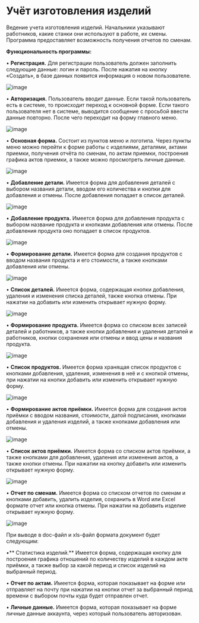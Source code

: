# Учёт изготовления изделий
Ведение учета изготовления изделий. Начальники указывают работников, какие станки они используют в работе, их смены. Программа предоставляет возможность получения отчетов по сменам.

**Функциональность программы:**

•	**Регистрация.** Для регистрации пользователь должен заполнить следующие данные: логин и пароль. 
После нажатия на кнопку «Создать», в базе данных появится информация о новом пользователе.

 ![image](https://github.com/a-shdv/gotowork-factory-desktop/assets/54847558/f4e52dd3-99c7-46eb-abde-8cfb0fb11675)

•	**Авторизация.** Пользователь вводит данные. Если такой пользователь есть в системе, то происходит переход к основной форме. Если такого пользователя нет в системе, выводится сообщение с просьбой ввести данные повторно. После чего переходит на форму главного меню.

 ![image](https://github.com/a-shdv/gotowork-factory-desktop/assets/54847558/49d21246-6dd4-47d0-be4a-2c50b3027cb6)

•	**Основная форма.** Состоит из пунктов меню и логотипа. Через пункты меню можно перейти к форме работы с изделиями, деталями, актами приемки, получения отчёта по сменам, по актам приемки, построения графика актов приемки, а также можно просмотреть личные данные.

 ![image](https://github.com/a-shdv/gotowork-factory-desktop/assets/54847558/c8262000-f839-4e61-a98d-19af16984ae1)

•	**Добавление детали.** Имеется форма для добавления деталей с выбором названия детали, вводом его количества и кнопки для добавления и отмены. После добавления попадает в список деталей.

 ![image](https://github.com/a-shdv/gotowork-factory-desktop/assets/54847558/6a3f943f-803e-476a-93ec-5d30dbb19df2)

•	**Добавление продукта.** Имеется форма для добавления продукта с выбором название продукта и кнопками добавления или отмены. После добавления продукта оно попадает в список продуктов.

 ![image](https://github.com/a-shdv/gotowork-factory-desktop/assets/54847558/3149b3ee-e941-499b-9484-4ccb8704d49d)

•	**Формирование детали.** Имеется форма для создания продуктов с вводом названия продукта и его стоимости, а также кнопками добавления или отмены. 

 ![image](https://github.com/a-shdv/gotowork-factory-desktop/assets/54847558/f31fb45d-de56-4968-ae22-8e6fef6d3537)

•	**Список деталей.** Имеется форма, содержащая кнопки добавления, удаления и изменения списка деталей, также кнопка отмены. При нажатии на добавить или изменить открывает нужную форму.

 ![image](https://github.com/a-shdv/gotowork-factory-desktop/assets/54847558/ec7ecc89-2eac-484e-aab0-c7ba1a939acd)

•	**Формирование продукта.** Имеется форма со списком всех записей деталей и работников, а также кнопки добавления и удаления деталей и работников, кнопки сохранения или отмены и ввод цены и названия продукта.

 ![image](https://github.com/a-shdv/gotowork-factory-desktop/assets/54847558/6a726c58-5fad-4996-a60a-85c24e804dab)

•	**Список продуктов.** Имеется форма хранящая список продуктов с кнопками добавления, удаления, изменения в неё и с кнопкой отмены, при нажатии на кнопки добавить или изменить открывает нужную форму.

 ![image](https://github.com/a-shdv/gotowork-factory-desktop/assets/54847558/96398c9f-8700-47a2-b0de-bb9ce899aadb)

•	**Формирование актов приёмки.** Имеется форма для создания актов приёмки с вводом названия, стоимости, датой подписания, кнопками добавления и удаления изделий, а также кнопками добавления или отмены.

 ![image](https://github.com/a-shdv/gotowork-factory-desktop/assets/54847558/1104a4dc-ae7a-4287-ba9f-0908fb7ea9fb)

•	**Список актов приёмки.** Имеется форма со списком актов приёмки, а также кнопками для добавления, удаления или изменения актов, а также кнопки отмены. При нажатии на кнопку добавить или изменить открывает нужную форму.

 ![image](https://github.com/a-shdv/gotowork-factory-desktop/assets/54847558/46ed2ab7-2518-425a-915a-ebd955f8a547)

•	**Отчет по сменам.** Имеется форма со списком отчетов по сменам и кнопками добавить, удалить изделия, сохранить в Word или Excel формате отчет или кнопка отмены. При нажатии на добавить изделие открывает нужную форму.

![image](https://github.com/a-shdv/gotowork-factory-desktop/assets/54847558/166ca930-b9c9-4e04-849d-87a04370ca4b)

 
При выводе в doc-файл и xls-файл формата документ будет следующим:

 
•**	Статистика изделий.** Имеется форма, содержащая кнопку для построения графика отношений по количеству изделий в каждом акте приёмки, а также выбор за какой период и список изделий на выбранный период.
 

•	**Отчет по актам.** Имеется форма, которая показывает на форме или отправляет на почту при нажатии на кнопки отчет за выбранный период времени с выбором почты куда будет отправлен отчет. 
 
•	**Личные данные.** Имеется форма, которая показывает на форме личные данные аккаунта, через который пользователь авторизован. 
